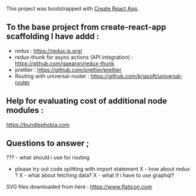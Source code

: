 This project was bootstrapped with [Create React App](https://github.com/facebookincubator/create-react-app).


## To the base project from create-react-app scaffolding I have addd : 

- redux : https://redux.js.org/
- redux-thunk for async actions (API integration) : https://github.com/gaearon/redux-thunk
- prettier : https://github.com/prettier/prettier 
- Routing with universal-router : https://github.com/kriasoft/universal-router


## Help for evaluating cost of additional node modules : 

https://bundlephobia.com

## Questions to answer ; 

??? - what should i use for routing
- please try out code splitting with import statement
X - how about redux ? 
X - what about fetching data?
X - what if i have to use graphql? 


SVG files downloaded from here : 
https://www.flaticon.com